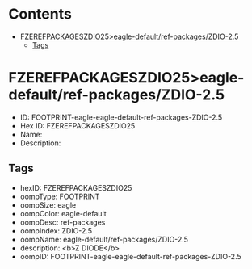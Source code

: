



Contents
========

* [FZEREFPACKAGESZDIO25>eagle-default/ref-packages/ZDIO-2.5](#fzerefpackageszdio25eagle-defaultref-packageszdio-25)
	* [Tags](#tags)

# FZEREFPACKAGESZDIO25>eagle-default/ref-packages/ZDIO-2.5

- ID: FOOTPRINT-eagle-eagle-default-ref-packages-ZDIO-2.5
- Hex ID: FZEREFPACKAGESZDIO25
- Name: 
- Description: 

## Tags

- hexID: FZEREFPACKAGESZDIO25
- oompType: FOOTPRINT
- oompSize: eagle
- oompColor: eagle-default
- oompDesc: ref-packages
- oompIndex: ZDIO-2.5
- oompName: eagle-default/ref-packages/ZDIO-2.5
- description: &lt;b&gt;Z DIODE&lt;/b&gt;
- oompID: FOOTPRINT-eagle-eagle-default-ref-packages-ZDIO-2.5
